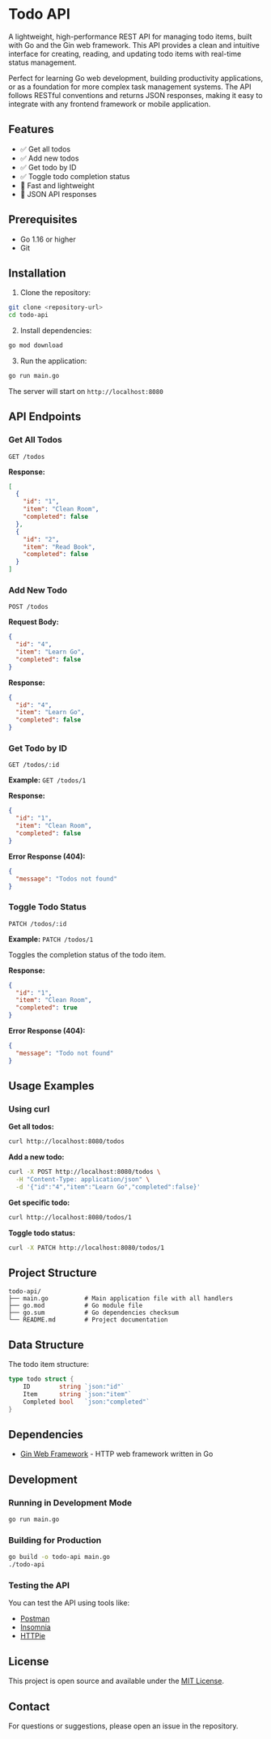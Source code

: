 # Todo API

A lightweight, high-performance REST API for managing todo items, built with Go and the Gin web framework. This API provides a clean and intuitive interface for creating, reading, and updating todo items with real-time status management.

Perfect for learning Go web development, building productivity applications, or as a foundation for more complex task management systems. The API follows RESTful conventions and returns JSON responses, making it easy to integrate with any frontend framework or mobile application.

## Features

- ✅ Get all todos
- ✅ Add new todos
- ✅ Get todo by ID
- ✅ Toggle todo completion status
- 🚀 Fast and lightweight
- 📝 JSON API responses

## Prerequisites

- Go 1.16 or higher
- Git

## Installation

1. Clone the repository:

```bash
git clone <repository-url>
cd todo-api
```

2. Install dependencies:

```bash
go mod download
```

3. Run the application:

```bash
go run main.go
```

The server will start on `http://localhost:8080`

## API Endpoints

### Get All Todos

```
GET /todos
```

**Response:**

```json
[
  {
    "id": "1",
    "item": "Clean Room",
    "completed": false
  },
  {
    "id": "2",
    "item": "Read Book",
    "completed": false
  }
]
```

### Add New Todo

```
POST /todos
```

**Request Body:**

```json
{
  "id": "4",
  "item": "Learn Go",
  "completed": false
}
```

**Response:**

```json
{
  "id": "4",
  "item": "Learn Go",
  "completed": false
}
```

### Get Todo by ID

```
GET /todos/:id
```

**Example:** `GET /todos/1`

**Response:**

```json
{
  "id": "1",
  "item": "Clean Room",
  "completed": false
}
```

**Error Response (404):**

```json
{
  "message": "Todos not found"
}
```

### Toggle Todo Status

```
PATCH /todos/:id
```

**Example:** `PATCH /todos/1`

Toggles the completion status of the todo item.

**Response:**

```json
{
  "id": "1",
  "item": "Clean Room",
  "completed": true
}
```

**Error Response (404):**

```json
{
  "message": "Todo not found"
}
```

## Usage Examples

### Using curl

**Get all todos:**

```bash
curl http://localhost:8080/todos
```

**Add a new todo:**

```bash
curl -X POST http://localhost:8080/todos \
  -H "Content-Type: application/json" \
  -d '{"id":"4","item":"Learn Go","completed":false}'
```

**Get specific todo:**

```bash
curl http://localhost:8080/todos/1
```

**Toggle todo status:**

```bash
curl -X PATCH http://localhost:8080/todos/1
```

## Project Structure

```
todo-api/
├── main.go          # Main application file with all handlers
├── go.mod           # Go module file
├── go.sum           # Go dependencies checksum
└── README.md        # Project documentation
```

## Data Structure

The todo item structure:

```go
type todo struct {
    ID        string `json:"id"`
    Item      string `json:"item"`
    Completed bool   `json:"completed"`
}
```

## Dependencies

- [Gin Web Framework](https://github.com/gin-gonic/gin) - HTTP web framework written in Go

## Development

### Running in Development Mode

```bash
go run main.go
```

### Building for Production

```bash
go build -o todo-api main.go
./todo-api
```

### Testing the API

You can test the API using tools like:

- [Postman](https://www.postman.com/)
- [Insomnia](https://insomnia.rest/)
- [HTTPie](https://httpie.io/)


## License

This project is open source and available under the [MIT License](LICENSE).

## Contact

For questions or suggestions, please open an issue in the repository.

